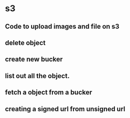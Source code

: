 # s3
## Code to upload images and file on s3

## delete object

## create new bucker

## list out all the object.

## fetch a object from a bucker

## creating a signed url from unsigned url
